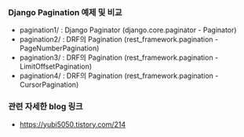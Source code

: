 ### Django Pagination 예제 및 비교
- pagination1/ : Django Paginator (django.core.paginator - Paginator)
- pagination2/ : DRF의 Pagination (rest_framework.pagination - PageNumberPagination)
- pagination3/ : DRF의 Pagination (rest_framework.pagination - LimitOffsetPagination)
- pagination4/ : DRF의 Pagination (rest_framework.pagination - CursorPagination)

### 관련 자세한 blog 링크
- https://yubi5050.tistory.com/214